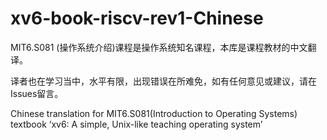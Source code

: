 # xv6-book-riscv-rev1-Chinese
MIT6.S081 (操作系统介绍)课程是操作系统知名课程，本库是课程教材的中文翻译。

译者也在学习当中，水平有限，出现错误在所难免，如有任何意见或建议，请在Issues留言。

Chinese translation for MIT6.S081(Introduction to Operating Systems) textbook ‘xv6: A simple, Unix-like teaching operating system’



